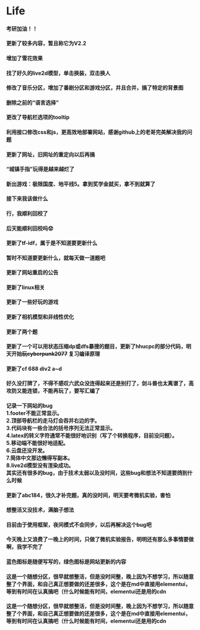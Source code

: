 # Life


<!DOCTYPE html>
<html>
<head>
  <meta charset="UTF-8">
  <!-- import CSS -->
  <link rel="stylesheet" href="https://unpkg.com/element-ui/lib/theme-chalk/index.css">
</head>
<body>
  <div id="app">
    <div class="block">
    <el-timeline>
    <el-timeline-item timestamp="2021/12/23 01:16" placement="top" color="blue">
        <h4>考研加油！！</h4>
    </el-timeline-item>
    <el-timeline-item timestamp="2021/12/23 01:09" placement="top" color="green">
        <h4>更新了较多内容，暂且称它为V2.2</h4>
        <h4>增加了雪花效果</h4>
        <h4>找了好久的live2d模型，单击换装，双击换人</h4>
        <h4>修改了音乐分区，增加了番剧分区和游戏分区，并且合并，搞了特定的背景图</h4>
        <h4>删除之前的“语言选择”</h4>
        <h4>更改了导航栏选项的tooltip</h4>
        <h4>利用接口修改css和js，更高效地部署网站，感谢github上的老哥完美解决我的问题</h4>
    </el-timeline-item>
    <el-timeline-item timestamp="2021/12/01 15:49" placement="top" color="green">
        <h4>更新了网址，旧网址的重定向以后再搞</h4>
    </el-timeline-item>
    <el-timeline-item timestamp="2021/10/13 17:22" placement="top" color="blue">
        <h4>“城镇手指”玩得是越来越烂了</h4>
    </el-timeline-item>
    <el-timeline-item timestamp="2021/10/13 13:12" placement="top" color="blue">
        <h4>新出游戏：极限国度、地平线5。拿到奖学金就买，拿不到就算了</h4>
    </el-timeline-item>
    <el-timeline-item timestamp="2021/10/13 13:09" placement="top" color="blue">
        <h4>接下来我该做什么</h4>
    </el-timeline-item>
    <el-timeline-item timestamp="2021/10/12 17:28" placement="top" color="blue">
        <h4>行，我顺利回校了</h4>
    </el-timeline-item>
    <el-timeline-item timestamp="2021/10/10 08:15" placement="top" color="blue">
        <h4>后天能顺利回校吗😟</h4>
    </el-timeline-item>
    <el-timeline-item timestamp="2021/10/05 09:15" placement="top" color="green">
        <h4>更新了tf-idf，属于是不知道要更新什么</h4>
    </el-timeline-item>
    <el-timeline-item timestamp="2021/10/02 19:01" placement="top" color="green">
        <h4>暂时不知道要更新什么，就每天做一道题吧</h4>
    </el-timeline-item>
    <el-timeline-item timestamp="2021/09/30 21:16" placement="top" color="green">
        <h4>更新了网站重启的公告</h4>
    </el-timeline-item>
    <el-timeline-item timestamp="2021/03/17 22:13" placement="top" color="green">
        <h4>更新了linux相关</h4>
    </el-timeline-item>
    <el-timeline-item timestamp="2021/03/02 06:17" placement="top" color="green">
        <h4>更新了一些好玩的游戏</h4>
    </el-timeline-item>
    <el-timeline-item timestamp="2021/03/01 22:25" placement="top" color="green">
        <h4>更新了相机模型和非线性优化</h4>
    </el-timeline-item>
    <el-timeline-item timestamp="2020/12/09 22:55" placement="top" color="green">
        <h4>更新了两个题</h4>
    </el-timeline-item>
    <el-timeline-item timestamp="2020/12/09 22:55" placement="top" color="green">
        <h4>更新了一个可以用状态压缩dp或dfs暴搜的题目，更新了hhucpc的部分代码，明天开始<s>玩cyberpunk2077</s> 复习编译原理</h4>
    </el-timeline-item>
    <el-timeline-item timestamp="2020/12/05 11:07" placement="top" color="green">
        <h4>更新了cf 688 div2 a~d</h4>
    </el-timeline-item>
    <el-timeline-item timestamp="2020/12/04 16:30" placement="top" color="blue">
        <h4>好久没打牌了，不得不感叹六武众没连得起来还是别打了，剑斗兽也太离谱了，高攻防又能连锁，不能再玩了，要写汇编了</h4>
    </el-timeline-item>
    <el-timeline-item timestamp="2020/12/02 17:25" placement="top" color="yellow">
        <h4>记录一下网站的bug<br>
        1.footer不能正常显示。<br> 2.顶部导航栏的走马灯会吞并右边的字。<br> 3.代码块有一些合法的括号序列无法正常显示。<br> 4.latex的转义字符通常不能很好地识别（写了个转换程序，目前没问题）。<br> 5.移动端不能很好地适配。<br> 6.云盘还没开发。<br> 7.简体中文那边懒得写副本。<br> 8.live2d模型没有渲染成功。<br> 其实还有很多的bug，由于技术太弱以及没时间，这些bug和想法不知道要鸽到什么时候</h4>
    </el-timeline-item>
    <el-timeline-item timestamp="2020/12/02 16:53" placement="top" color="green">
        <h4>更新了abc184，很久才补完题，真的没时间，明天要考微机实验，害怕</h4>
    </el-timeline-item>
    <el-timeline-item timestamp="2020/12/02 00:01" placement="top" color="blue">
        <h4>想整活又没技术，满脑子想法</h4>
    </el-timeline-item>
    <el-timeline-item timestamp="2020/12/02 00:01" placement="top" color="blue">
        <h4>目前由于使用框架，夜间模式不会同步，以后再解决这个bug吧</h4>
    </el-timeline-item>
    <el-timeline-item timestamp="2020/12/02 00:01" placement="top" color="blue">
        <h4>今天晚上又浪费了一晚上的时间，只做了微机实验报告，明明还有那么多事情要做啊，我学不完了</h4>
    </el-timeline-item>
    <el-timeline-item timestamp="2020/12/02 00:01" placement="top" color="blue">
        <h4>蓝色图标是随便写写的，绿色图标是网站更新的内容</h4>
    </el-timeline-item>
    <el-timeline-item timestamp="2020/12/02 00:01" placement="top" color="green">
        <h4>这是一个随想分区，很早就想整活，但是没时间整，晚上因为不想学习，所以随意整了个界面，和自己真正想要做的还差很多，这个是在md中直接用elementui，等到有时间在认真搞吧（什么时候能有时间，elementui还是用的cdn</h4>
    </el-timeline-item>
    <el-timeline-item timestamp="2020/12/02 00:01" placement="top" color="green">
        <h4>这是一个随想分区，很早就想整活，但是没时间整，晚上因为不想学习，所以随意整了个界面，和自己真正想要做的还差很多，这个是在md中直接用elementui，等到有时间在认真搞吧（什么时候能有时间，elementui还是用的cdn</h4>
    </el-timeline-item>
  </el-timeline>
</div>
  </div>
</body>
  <!-- import Vue before Element -->
  <script src="https://unpkg.com/vue/dist/vue.js"></script>
  <!-- import JavaScript -->
  <script src="https://unpkg.com/element-ui/lib/index.js"></script>
  <script>
    new Vue({
      el: '#app',
      data: function() {
        return {
      };
      }
    })
  </script>
</html>
